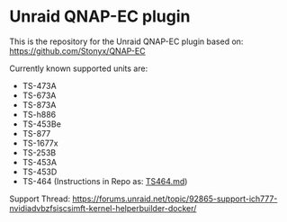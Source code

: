 # Unraid QNAP-EC plugin

This is the repository for the Unraid QNAP-EC plugin based on: https://github.com/Stonyx/QNAP-EC

Currently known supported units are:
- TS-473A
- TS-673A
- TS-873A
- TS-h886
- TS-453Be
- TS-877
- TS-1677x
- TS-253B
- TS-453A
- TS-453D
- TS-464 (Instructions in Repo as: [TS464.md](https://github.com/ich777/unraid-qnapec/blob/master/TS464.md))

Support Thread: https://forums.unraid.net/topic/92865-support-ich777-nvidiadvbzfsiscsimft-kernel-helperbuilder-docker/